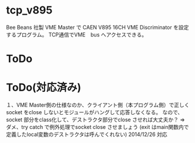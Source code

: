 tcp_v895
========
Bee Beans 社製 VME Master で CAEN V895 16CH VME Discriminator を設定するプログラム。
TCP通信でVME　bus へアクセスできる。


ToDo
===


ToDo(対応済み)
===
１、VME Master側の仕様なのか、クライアント側（本プログラム側）で正しくsocket をclose しないとモジュールがハングして応答しなくなる。
なので、socket 部分をclass化して、デストラクタ部分でclose させれば大丈夫か？
=> ダメ、try catch で例外処理でsocket close させましょう (exit はmain関数内で定義したlocal変数のデストラクタは呼んでくれない)
2014/12/26 対応
